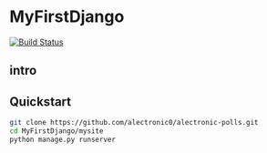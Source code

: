 # MyFirstDjango
[![Build Status](https://travis-ci.org/alectronic0/MyFirstDjango.svg?branch=master)](https://travis-ci.org/alectronic0/MyFirstDjango)

## intro

## Quickstart
```bash
git clone https://github.com/alectronic0/alectronic-polls.git
cd MyFirstDjango/mysite
python manage.py runserver
```
